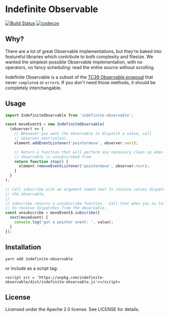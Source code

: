 # Indefinite Observable ##

[![Build Status](https://travis-ci.org/material-motion/indefinite-observable-js.svg?branch=develop)](https://travis-ci.org/material-motion/indefinite-observable-js)
[![codecov](https://codecov.io/gh/material-motion/indefinite-observable-js/branch/develop/graph/badge.svg)](https://codecov.io/gh/material-motion/indefinite-observable-js)

## Why? ##

There are a lot of great Observable implementations, but they're baked into featureful libraries which contribute to both complexity and filesize.  We wanted the simplest-possible Observable implementation, with no operators, no fancy scheduling: read the entire source without scrolling.

Indefinite Observable is a subset of the [TC39 Observable proposal](https://tc39.github.io/proposal-observable/) that never `complete`s or `error`s.  If you don't need those methods, it should be completely interchangable.

## Usage ##

```javascript
import IndefiniteObservable from 'indefinite-observable';

const moveEvent$ = new IndefiniteObservable(
  (observer) => {
    // Whenever you want the observable to dispatch a value, call
    // observer.next(value).
    element.addEventListener('pointermove', observer.next);

    // Return a function that will perform any necessary clean up when the
    // observable is unsubscribed from.
    return function stop() {
      element.removeEventListener('pointermove', observer.next);
    }
  }
);

// Call subscribe with an argument named next to receive values dispatched by
// the observable.
//
// subscribe returns a unsubscribe function.  Call that when you no longer want
// to receive dispatches from the observable.
const unsubscribe = moveEvent$.subscribe({
  next(moveEvent) {
    console.log('got a pointer event: ', value);
  }
});
```

## Installation ##

```
yarn add indefinite-observable
```

or include as a script tag:

```
<script src = 'https://unpkg.com/indefinite-observable/dist/indefinite-observable.js'></script>
```

## License ##

Licensed under the Apache 2.0 license. See LICENSE for details.

